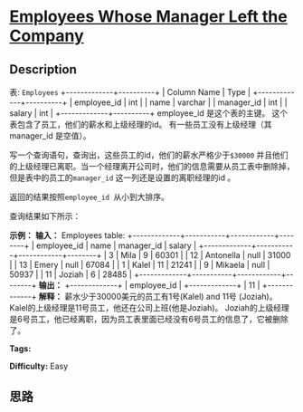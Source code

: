 # [Employees Whose Manager Left the Company][title]

## Description

表: `Employees`
            +-------------+----------+    | Column Name | Type     |    +-------------+----------+    | employee_id | int      |    | name        | varchar  |    | manager_id  | int      |    | salary      | int      |    +-------------+----------+    employee_id 是这个表的主键。    这个表包含了员工，他们的薪水和上级经理的id。    有一些员工没有上级经理（其manager_id 是空值）。    



写一个查询语句，查询出，这些员工的id，他们的薪水严格少于`$30000`
并且他们的上级经理已离职。当一个经理离开公司时，他们的信息需要从员工表中删除掉，但是表中的员工的`manager_id`  这一列还是设置的离职经理的id
。

返回的结果按照`employee_id `从小到大排序。

查询结果如下所示：



**示例：**
            **输入：**    Employees table:    +-------------+-----------+------------+--------+    | employee_id | name      | manager_id | salary |    +-------------+-----------+------------+--------+    | 3           | Mila      | 9          | 60301  |    | 12          | Antonella | null       | 31000  |    | 13          | Emery     | null       | 67084  |    | 1           | Kalel     | 11         | 21241  |    | 9           | Mikaela   | null       | 50937  |    | 11          | Joziah    | 6          | 28485  |    +-------------+-----------+------------+--------+    **输出：**    +-------------+    | employee_id |    +-------------+    | 11          |    +-------------+        **解释：**    薪水少于30000美元的员工有1号(Kalel) and 11号 (Joziah)。    Kalel的上级经理是11号员工，他还在公司上班(他是Joziah)。    Joziah的上级经理是6号员工，他已经离职，因为员工表里面已经没有6号员工的信息了，它被删除了。    


**Tags:** 

**Difficulty:** Easy

## 思路

[title]: https://leetcode-cn.com/problems/employees-whose-manager-left-the-company
